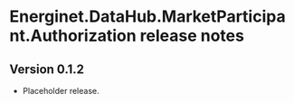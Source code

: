 # Energinet.DataHub.MarketParticipant.Authorization release notes

## Version 0.1.2

- Placeholder release.
